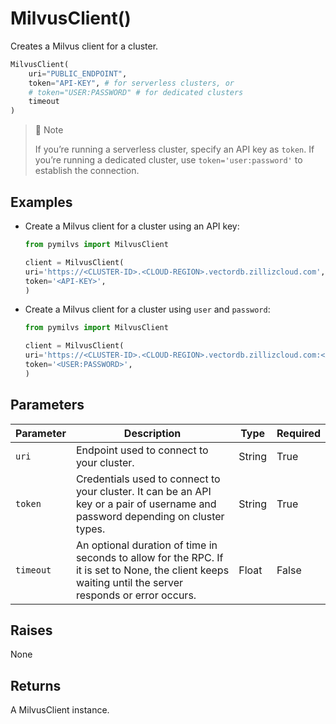 # MilvusClient()

Creates a Milvus client for a cluster.

```python
MilvusClient(
    uri="PUBLIC_ENDPOINT",
    token="API-KEY", # for serverless clusters, or
    # token="USER:PASSWORD" # for dedicated clusters
    timeout
)
```

> 📘 Note
>
> If you’re running a serverless cluster, specify an API key as `token`. If you’re running a dedicated cluster, use `token='user:password'` to establish the connection.

## Examples

- Create a Milvus client for a cluster using an API key:

    ```python
    from pymilvs import MilvusClient

    client = MilvusClient(
    uri='https://<CLUSTER-ID>.<CLOUD-REGION>.vectordb.zillizcloud.com',
    token='<API-KEY>',
    )
    ```

- Create a Milvus client for a cluster using `user` and `password`:

    ```python
    from pymilvs import MilvusClient

    client = MilvusClient(
    uri='https://<CLUSTER-ID>.<CLOUD-REGION>.vectordb.zillizcloud.com:<ACCESS-PORT>',
    token='<USER:PASSWORD>',
    )
    ```

## Parameters

| Parameter          | Description                          | Type     | Required |
|--------------------|--------------------------------------|----------|----------|
| `uri` | Endpoint used to connect to your cluster. | String | True     |
| `token` | Credentials used to connect to your cluster. It can be an API key or a pair of username and password depending on cluster types. | String | True     |
| `timeout` | An optional duration of time in seconds to allow for the RPC. If it is set to None, the client keeps waiting until the server responds or error occurs. | Float | False     |

## Raises

None

## Returns

A MilvusClient instance.
